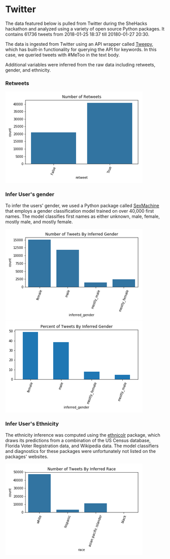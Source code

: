 Twitter
=======================

The data featured below is pulled from Twitter during the SheHacks hackathon and analyzed using a variety of open source Python packages. It contains 61736 tweets from 2018-01-25 18:37 till 20180-01-27 20:30.

The data is ingested from Twitter using an API wrapper called [Tweepy](http://tweepy.readthedocs.io/en/v3.5.0/), which has built-in functionality for querying the API for keywords. In this case, we queried tweets with #MeToo in the text body.

Additional variables were inferred from the raw data including retweets, gender, and ethnicity.

### Retweets
![](www/NumTweets_Retweets.png)

### Infer User's gender
To infer the users' gender, we used a Python package called [SexMachine](https://pypi.python.org/pypi/SexMachine) that employs a gender classification model trained on over 40,000 first names. The model classifies first names as either unknown, male, female, mostly male, and mostly female.  

![](www/NumTweets_InferredGender.png)
![](www/NumTweets_InferredGender_Pcts.png)

### Infer User's Ethnicity
The ethnicity inference was computed using the [ethnicolr](https://github.com/appeler/ethnicolr) package, which draws its predictions from a combination of the US Census database, Florida Voter Registration data, and Wikipedia data. The model classifiers and diagnostics for these packages were unfortunately not listed on the packages' websites. 

![](www/NumTweets_InferredRace.png)